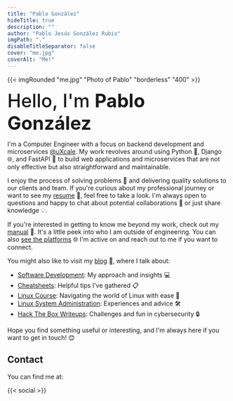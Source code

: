 ```yaml
---
title: "Pablo González"
hideTitle: true
description: ""
author: "Pablo Jesús González Rubio"
imgPath: "."
disableTitleSeparator: false
cover: "me.jpg"
coverAlt: "Me!"
---
```


{{< imgRounded "me.jpg" "Photo of Pablo" "borderless" "400" >}}

<span style="font-size:3em; font-weight:500">Hello, I'm **Pablo González**</span>

I'm a Computer Engineer with a focus on backend development and microservices [@uXcale](https://www.uxcale.com/). My work revolves around using Python 🐍, Django 🌐, and FastAPI 🚀 to build web applications and microservices that are not only effective but also straightforward and maintainable.

I enjoy the process of solving problems 🧩 and delivering quality solutions to our clients and team. If you're curious about my professional journey or want to see my [resume](/resume.pdf) 📄, feel free to take a look. I'm always open to questions and happy to chat about potential collaborations 🤝 or just share knowledge 💡.

If you're interested in getting to know me beyond my work, check out my [manual](https://manual.pablogonzalez.me) 📘. It's a little peek into who I am outside of engineering. You can also [see the platforms](#contact) 🌐 I'm active on and reach out to me if you want to connect.

You might also like to visit my [blog](/posts) 📝, where I talk about:

* [Software Development](tags/software-development/): My approach and insights 💻
* [Cheatsheets](tags/cheatsheet/): Helpful tips I've gathered 📋
* [Linux Course](tags/linux/): Navigating the world of Linux with ease 🐧
* [Linux System Administration](tags/sysadmin/): Experiences and advice 🛠️
* [Hack The Box Writeups](writeups/htb/): Challenges and fun in cybersecurity 🔒

Hope you find something useful or interesting, and I'm always here if you want to get in touch! 😊

## Contact

You can find me at:

{{< social >}}
